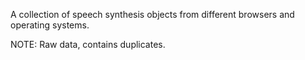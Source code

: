 A collection of speech synthesis objects from different browsers and operating systems.

NOTE: Raw data, contains duplicates.

